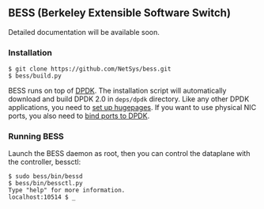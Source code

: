 ## BESS (Berkeley Extensible Software Switch)

Detailed documentation will be available soon.

### Installation

```
$ git clone https://github.com/NetSys/bess.git
$ bess/build.py
```

BESS runs on top of [DPDK](http://dpdk.org). The installation script will automatically download and build DPDK 2.0 in `deps/dpdk` directory. Like any other DPDK applications, you need to [set up hugepages](http://dpdk.org/doc/guides/linux_gsg/sys_reqs.html#reserving-hugepages-for-dpdk-use). If you want to use physical NIC ports, you also need to [bind ports to DPDK](http://dpdk.org/doc/guides/linux_gsg/build_dpdk.html#binding-and-unbinding-network-ports-to-from-the-kernel-modules).

### Running BESS

Launch the BESS daemon as root, then you can control the dataplane with the controller, bessctl:
```
$ sudo bess/bin/bessd
$ bess/bin/bessctl.py
Type "help" for more information.
localhost:10514 $ _
```
